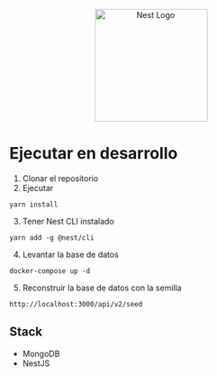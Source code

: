 <p align="center">
  <a href="http://nestjs.com/" target="blank"><img src="https://nestjs.com/img/logo-small.svg" width="200" alt="Nest Logo" /></a>
</p>

# Ejecutar en desarrollo 

1. Clonar el repositorio
2. Ejecutar
```
yarn install
```
3. Tener Nest CLI instalado
```
yarn add -g @nest/cli
```
4. Levantar la base de datos
```
docker-compose up -d
```

5. Reconstruir la base de datos con la semilla 
```
http://localhost:3000/api/v2/seed
```

## Stack
* MongoDB
* NestJS


